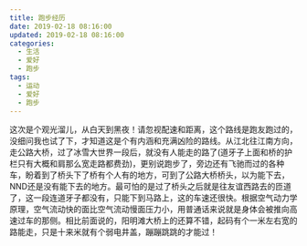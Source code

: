 ```yaml
---
title: 跑步经历
date: 2019-02-18 08:16:00
updated: 2019-02-18 08:16:00
categories: 
  - 生活
  - 爱好
  - 跑步
tags:
  - 运动
  - 爱好
  - 跑步
---
```


这次是个观光溜儿，从白天到黑夜！请忽视配速和距离，这个路线是跑友跑过的，没细问我也试了下，才知道这是个有内涵和充满凶险的路线。从江北往江南方向，走公路大桥，过了冰雪大世界一段后，就没有人能走的路了(道牙子上面和桥的护栏只有大概和肩那么宽走路都费劲)，更别说跑步了，旁边还有飞驰而过的各种车，盼着到了桥头下了桥有个人有的地方，可到了公路大桥桥头，以为能下去，NND还是没有能下去的地方。最可怕的是过了桥头之后就是往友谊西路去的匝道了，这一段连道牙子都没有，只能下到马路上，这的车速还很快。根据空气动力学原理，空气流动快的面比空气流动慢面压力小，用普通话来说就是身体会被推向高速过车的那侧。相比前面说的，阳明滩大桥上的还算不错，起码有个一米左右宽的路能走，只是十来米就有个弱电井盖，蹦蹦跳跳的才能过！
